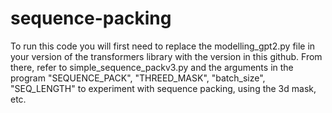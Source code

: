 # sequence-packing

To run this code you will first need to replace the modelling_gpt2.py file in your version of the transformers library with the version in this github. From there, refer to simple_sequence_packv3.py and the arguments in the program "SEQUENCE_PACK", "THREED_MASK", "batch_size", "SEQ_LENGTH" to experiment with sequence packing, using the 3d mask, etc.
